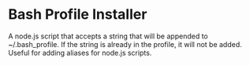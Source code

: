 Bash Profile Installer
======================

A node.js script that accepts a string that will be appended to ~/.bash_profile. If the string is already in the profile, it will not be added. Useful for adding aliases for node.js scripts.
